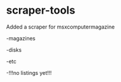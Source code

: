 # scraper-tools

Added a scraper for msxcomputermagazine

-magazines

-disks

-etc

-!!!no listings yet!!!

